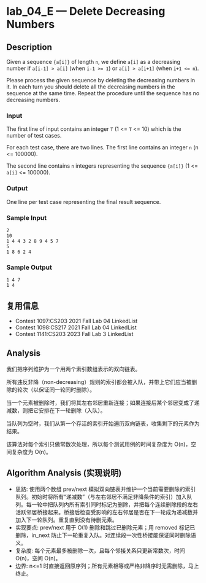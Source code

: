 # lab_04_E — Delete Decreasing Numbers

## Description

Given a sequence `{a[i]}` of length `n`, we define `a[i]` as a decreasing number if `a[i-1] > a[i]` (when `i-1 >= 1`) or `a[i] > a[i+1]` (when `i+1 <= n`).

Please process the given sequence by deleting the decreasing numbers in it. In each turn you should delete all the decreasing numbers in the sequence at the same time. Repeat the procedure until the sequence has no decreasing numbers.

### Input

The first line of input contains an integer `T` (1 <= `T` <= 10) which is the number of test cases.

For each test case, there are two lines. The first line contains an integer `n` (n <= 100000).

The second line contains `n` integers representing the sequence `{a[i]}` (1 <= `a[i]` <= 100000).

### Output

One line per test case representing the final result sequence.

### Sample Input

```log
2
10
1 4 4 3 2 8 9 4 5 7
5
1 8 6 2 4
```

### Sample Output

```log
1 4 7
1 4
```

## 复用信息

+ Contest 1097:CS203 2021 Fall Lab 04 LinkedList
+ Contest 1098:CS217 2021 Fall Lab 04 LinkedList
+ Contest 1141:CS203 2023 Fall Lab 3 LinkedList

## Analysis

我们把序列维护为一个用两个索引数组表示的双向链表。

所有违反非降（non-decreasing）规则的索引都会被入队，并带上它们应当被删除的轮次（以保证同一轮同时删除）。

当一个元素被删除时，我们将其左右邻居重新连接；如果连接后某个邻居变成了递减数，则把它安排在下一轮删除（入队）。

当队列为空时，我们从第一个存活的索引开始遍历双向链表，收集剩下的元素作为结果。

该算法对每个索引只做常数次处理，所以每个测试用例的时间复杂度为 O(n)，空间复杂度为 O(n)。

## Algorithm Analysis (实现说明)

+ 思路: 使用两个数组 prev/next 模拟双向链表并维护一个当前需要删除的索引队列。初始时将所有“递减数”（与左右邻居不满足非降条件的索引）加入队列。每一轮中把队列内所有索引同时标记为删除，并把每个连续删除段的左右活跃邻居桥接起来。桥接后检查受影响的左右邻居是否在下一轮成为递减数并加入下一轮队列。重复直到没有待删元素。
+ 实现要点: prev/next 用于 O(1) 删除和跳过已删除元素；用 removed 标记已删除，in_next 防止下一轮重复入队。对连续段一次性桥接能保证同时删除语义。
+ 复杂度: 每个元素最多被删除一次，且每个邻接关系只更新常数次，时间 O(n)，空间 O(n)。
+ 边界: n<=1 时直接返回原序列；所有元素相等或严格非降序时无需删除，马上终止。
